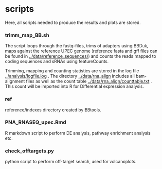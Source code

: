 # scripts

Here, all scripts needed to produce the results and plots are stored.



### trimm_map_BB.sh

The script loops through the fastq-files, trims of adapters using BBDuk, maps against the reference UPEC genome (reference fasta and gff files can be found in [../data/reference_sequences/](../data/reference_sequences/)) and counts the reads mapped to coding sequences and sRNAs using featureCounts.

Trimming, mapping and counting statistics are stored in the log file [../analysis/logfile.log](../analysis/logfile.log) . The directory [../data/rna_align](../data/rna_align) includes all bam-alignment files as well as the count table [../data/rna_align/counttable.txt](../data/rna_align/counttable.txt) . This count will be imported into R for Differential expression analysis.

### ref

reference/indexes directory created by BBtools.



### PNA_RNASEQ_upec.Rmd

R markdown script to perform DE analysis, pathway enrichment analysis etc. 

### check_offtargets.py

python script to perform off-target search, used for volcanoplots.



